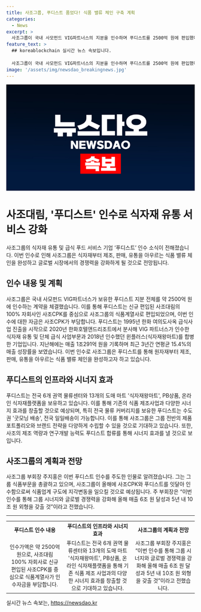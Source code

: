 ```yaml
---
title: 사조그룹, 푸디스트 품었다! 식품 밸류 체인 구축 계획
categories:
  - News
excerpt: >
  사조그룹이 국내 사모펀드 VIG파트너스의 지분을 인수하며 푸디스트를 2500억 원에 편입했다. 이를 통해 사조대림의 100% 자회사인 사조CPK가 식품계열사의 인수자금을 부담하게 되었고, 푸디스트는 매출 1조291억 원을 기록하며 많은 성장을 이루었다. 또한 사조그룹은 이 인수를 통해 전국 물류 커버리지와 다양한 시너지 효과를 기대하며, 푸디스트가 가지고 있는 제조 역량과 연구개발 능력을 활용할 계획이다. 주지홍 사조그룹 부회장이 주도한 이번 인수로 그룹의 시너지와 글로벌 경쟁력을 강화할 것으로 예상된다.
feature_text: >
  ## koreablockchain 실시간 뉴스 속보입니다.

  사조그룹이 국내 사모펀드 VIG파트너스의 지분을 인수하며 푸디스트를 2500억 원에 편입했다. 이를 통해 사조대림의 100% 자회사인 사조CPK가 식품계열사의 인수자금을 부담하게 되었고, 푸디스트는 매출 1조291억 원을 기록하며 많은 성장을 이루었다. 또한 사조그룹은 이 인수를 통해 전국 물류 커버리지와 다양한 시너지 효과를 기대하며, 푸디스트가 가지고 있는 제조 역량과 연구개발 능력을 활용할 계획이다. 주지홍 사조그룹 부회장이 주도한 이번 인수로 그룹의 시너지와 글로벌 경쟁력을 강화할 것으로 예상된다.
image: '/assets/img/newsdao_breakingnews.jpg'
---
```


<p><img src="/assets/img/newsdao_breakingnews.jpg" alt="koreablockchain 속보" /></p>

<h1>사조대림, '푸디스트' 인수로 식자재 유통 서비스 강화</h1>

<p data-ke-size="size16">사조그룹의 식자재 유통 및 급식 푸드 서비스 기업 ‘푸디스트’ 인수 소식이 전해졌습니다. 이번 인수로 인해 사조그룹은 식자재부터 제조, 판매, 유통을 아우르는 식품 밸류 체인을 완성하고 글로벌 시장에서의 경쟁력을 강화하게 될 것으로 전망됩니다.</p>

<h2>인수 내용 및 계획</h2>

<p data-ke-size="size16">사조그룹은 국내 사모펀드 VIG파트너스가 보유한 푸디스트 지분 전체를 약 2500억 원에 인수하는 계약을 체결했습니다. 이를 통해 푸디스트는 신규 편입된 사조대림의 100% 자회사인 사조CPK를 중심으로 사조그룹의 식품계열사로 편입되었으며, 이번 인수에 대한 자금은 사조CPK가 부담합니다. 푸디스트는 1995년 한화 여의도사옥 급식사업 진출을 시작으로 2020년 한화호텔앤드리조트에서 분사해 VIG 파트너스가 인수한 식자재 유통 및 단체 급식 사업부문과 2018년 인수했던 윈플러스(식자재왕마트)를 합병한 기업입니다. 지난해에는 매출 1조291억 원을 기록하며 최근 3년간 연평균 15.4%의 매출 성장률을 보였습니다. 이번 인수로 사조그룹은 푸디스트를 통해 원자재부터 제조, 판매, 유통을 아우르는 식품 밸류 체인을 완성하고자 하고 있습니다.</p>

<h2>푸디스트의 인프라와 시너지 효과</h2>

<p data-ke-size="size16">푸디스트는 전국 6개 권역 물류센터와 13개의 도매 마트 '식자재왕마트', PB상품, 온라인 식자재플랫폼을 보유하고 있습니다. 이를 통해 기존의 식품 제조사업과 다양한 시너지 효과를 창출할 것으로 예상되며, 특히 전국 물류 커버리지를 보유한 푸디스트는 수도권 '굿모닝 배송', 전국 일일배송이 가능합니다. 이를 통해 사조그룹은 그룹 전반의 제품 포트폴리오와 브랜드 전략을 다양하게 수립할 수 있을 것으로 기대하고 있습니다. 또한, 사조의 제조 역량과 연구개발 능력도 푸디스트 합류를 통해 시너지 효과를 낼 것으로 보입니다.</p>

<h2>사조그룹의 계획과 전망</h2>

<p data-ke-size="size16">사조그룹 부회장 주지홍은 이번 푸디스트 인수를 주도한 인물로 알려졌습니다. 그는 그룹 식품부문을 총괄하고 있으며, 사조그룹이 올해에 사조CPK와 푸디스트를 잇달아 인수함으로써 식품업계 구도에 지각변동을 일으킬 것으로 예상됩니다. 주 부회장은 “이번 인수를 통해 그룹 시너지와 글로벌 경쟁력을 강화해 올해 매출 6조 원 달성과 5년 내 10조 원 외형을 갖출 것”이라고 전했습니다.</p>

<hr>

<table>
<tbody>
<tr>
<td style="text-align: center; height: 17px;"><b>푸디스트 인수 내용</b></td>
<td style="text-align: center; height: 17px;"><b>푸디스트의 인프라와 시너지 효과</b></td>
<td style="text-align: center; height: 17px;"><b>사조그룹의 계획과 전망</b></td>
</tr>
<tr>
<td style="text-align: center;">인수가액은 약 2500억 원으로, 사조대림 100% 자회사로 신규 편입된 사조CPK를 중심으로 식품계열사가 인수자금을 부담합니다.</td>
<td style="text-align: center;">푸디스트는 전국 6개 권역 물류센터와 13개의 도매 마트 '식자재왕마트', PB상품, 온라인 식자재플랫폼을 통해 기존 식품 제조 사업과의 다양한 시너지 효과를 창출할 것으로 기대하고 있습니다.</td>
<td style="text-align: center;">사조그룹 부회장 주지홍은 “이번 인수를 통해 그룹 시너지와 글로벌 경쟁력을 강화해 올해 매출 6조 원 달성과 5년 내 10조 원 외형을 갖출 것”이라고 전했습니다.</td>
</tr>
</tbody>
</table>
실시간 뉴스 속보는, <a href="https://newsdao.kr" rel="dofollow">https://newsdao.kr</a>



